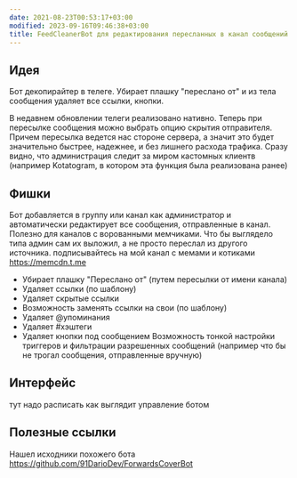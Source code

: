 ```yaml
---
date: 2021-08-23T00:53:17+03:00
modified: 2023-09-16T09:46:38+03:00
title: FeedCleanerBot для редактирования пересланных в канал сообщений
---
```


## Идея
Бот декопирайтер в телеге. Убирает плашку "переслано от" и из тела сообщения удаляет все ссылки, кнопки.

В недавнем обновлении телеги реализовано нативно. Теперь при пересылке сообщения можно выбрать опцию скрытия отправителя. Причем пересылка ведется нас стороне сервера, а значит это будет значительно быстрее, надежнее, и без лишнего расхода трафика. Сразу видно, что администрация следит за миром кастомных клиентв (например Kotatogram, в котором эта функция была реализована ранее)


## Фишки
Бот добавляется в группу или канал как администратор и автоматически редактирует все сообщения, отправленные в канал. Полезно для каналов с ворованными мемчиками. Что бы выглядело типа админ сам их выложил, а не просто переслал из другого источника. подписывайтесь на мой канал с мемами и котиками <https://memcdn.t.me>
- Убирает плашку "Переслано от" (путем пересылки от имени канала)
- Удаляет ссылки (по шаблону)
- Удаляет скрытые ссылки
- Возможность заменять ссылки на свои (по шаблону)
- Удаляет @упоминания
- Удаляет #хэштеги
- Удаляет кнопки под сообщением
Возможность тонкой настройки триггеров и фильтрации разрешенных сообщений (например что бы не трогал сообщения, отправленные вручную)


## Интерфейс
тут надо расписать как выглядит управление ботом

## Полезные ссылки
Нашел исходники похожего бота <https://github.com/91DarioDev/ForwardsCoverBot> 


